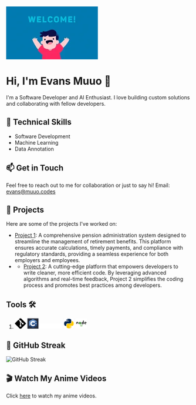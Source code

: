 ![Code Lord](/images/welcome.webp)

# Hi, I'm Evans Muuo 👋

I'm a Software Developer and AI Enthusiast. I love building custom solutions and collaborating with fellow developers.

## 🔧 Technical Skills

* Software Development
* Machine Learning
* Data Annotation

## 📫 Get in Touch

Feel free to reach out to me for collaboration or just to say hi! Email: evans@muuo.codes

## 🚀 Projects

Here are some of the projects I've worked on:

- [Project 1](https://mykiota.com): A comprehensive pension administration system designed to streamline the management of retirement benefits. This platform ensures accurate calculations, timely payments, and compliance with regulatory standards, providing a seamless experience for both employers and employees.
- - [Project 2](https://muuo.codes): A cutting-edge platform that empowers developers to write cleaner, more efficient code. By leveraging advanced algorithms and real-time feedback, Project 2 simplifies the coding process and promotes best practices among developers.

## Tools 🛠️
1. ![Git](/images/git.png) ![C++](/images/cpp.png) ![Docker](/images/docker.png) ![Python](/images/python.png) ![Node](/images/nodejs.png)


## 🎯 GitHub Streak

![GitHub Streak](https://github-readme-streak-stats.herokuapp.com?user=codelord-evans)

## 🎬 Watch My Anime Videos

Click [here](link-to-anime-video) to watch my anime videos.


<!---
codelord-evans/codelord-evans is a ✨ special ✨ repository because its `README.md` (this file) appears on your GitHub profile.
You can click the Preview link to take a look at your changes.
--->
